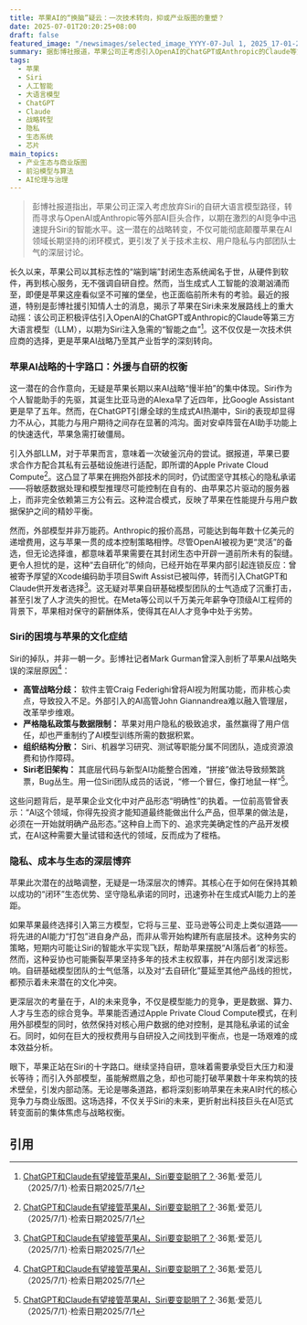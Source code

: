 ```yaml
---
title: 苹果AI的“换脑”疑云：一次技术转向，抑或产业版图的重塑？
date: 2025-07-01T20:20:25+08:00
draft: false
featured_image: "/newsimages/selected_image_YYYY-07-Jul 1, 2025_17-01-22-359.jpg"
summary: 据彭博社报道，苹果公司正考虑引入OpenAI的ChatGPT或Anthropic的Claude等第三方大语言模型来提升Siri的智能，这标志着苹果在AI战略上的一次重大调整。此举旨在迅速弥补Siri在生成式AI领域的不足，尽管苹果坚持将模型部署在其私有云上以保障用户隐私，但这也引发了内部团队的士气问题和对自研路径的质疑，体现了苹果在技术主权、成本与市场竞争力之间的复杂权衡。
tags: 
  - 苹果
  - Siri
  - 人工智能
  - 大语言模型
  - ChatGPT
  - Claude
  - 战略转型
  - 隐私
  - 生态系统
  - 芯片
main_topics: 
  - 产业生态与商业版图
  - 前沿模型与算法
  - AI伦理与治理
---
```


> 彭博社报道指出，苹果公司正深入考虑放弃Siri的自研大语言模型路径，转而寻求与OpenAI或Anthropic等外部AI巨头合作，以期在激烈的AI竞争中迅速提升Siri的智能水平。这一潜在的战略转变，不仅可能彻底颠覆苹果在AI领域长期坚持的闭环模式，更引发了关于技术主权、用户隐私与内部团队士气的深层讨论。

长久以来，苹果公司以其标志性的“端到端”封闭生态系统闻名于世，从硬件到软件，再到核心服务，无不强调自研自控。然而，当生成式人工智能的浪潮汹涌而至，即便是苹果这座看似坚不可摧的堡垒，也正面临前所未有的考验。最近的报道，特别是彭博社援引知情人士的消息，揭示了苹果在Siri未来发展路线上的重大动摇：该公司正积极评估引入OpenAI的ChatGPT或Anthropic的Claude等第三方大语言模型（LLM），以期为Siri注入急需的“智能之血”[^1]。这不仅仅是一次技术供应商的选择，更是苹果AI战略乃至其产业哲学的深刻转向。

### 苹果AI战略的十字路口：外援与自研的权衡

这一潜在的合作意向，无疑是苹果长期以来AI战略“慢半拍”的集中体现。Siri作为个人智能助手的先驱，其诞生比亚马逊的Alexa早了近四年，比Google Assistant更是早了五年。然而，在ChatGPT引爆全球的生成式AI热潮中，Siri的表现却显得力不从心，其能力与用户期待之间存在显著的鸿沟。面对安卓阵营在AI助手功能上的快速迭代，苹果急需打破僵局。

引入外部LLM，对于苹果而言，意味着一次破釜沉舟的尝试。据报道，苹果已要求合作方配合其私有云基础设施进行适配，即所谓的Apple Private Cloud Compute[^1]。这凸显了苹果在拥抱外部技术的同时，仍试图坚守其核心的隐私承诺——将敏感数据处理和模型推理尽可能控制在自有的、由苹果芯片驱动的服务器上，而非完全依赖第三方公有云。这种混合模式，反映了苹果在性能提升与用户数据保护之间的精妙平衡。

然而，外部模型并非万能药。Anthropic的报价高昂，可能达到每年数十亿美元的递增费用，这与苹果一贯的成本控制策略相悖。尽管OpenAI被视为更“灵活”的备选，但无论选择谁，都意味着苹果需要在其封闭生态中开辟一道前所未有的裂缝。更令人担忧的是，这种“去自研化”的倾向，已经开始在苹果内部引起连锁反应：曾被寄予厚望的Xcode编码助手项目Swift Assist已被叫停，转而引入ChatGPT和Claude供开发者选择[^1]。这无疑对苹果自研基础模型团队的士气造成了沉重打击，甚至引发了人才流失的担忧。在Meta等公司以千万美元年薪争夺顶级AI工程师的背景下，苹果相对保守的薪酬体系，使得其在AI人才竞争中处于劣势。

### Siri的困境与苹果的文化症结

Siri的掉队，并非一朝一夕。彭博社记者Mark Gurman曾深入剖析了苹果AI战略失误的深层原因[^1]：

*   **高管战略分歧：** 软件主管Craig Federighi曾将AI视为附属功能，而非核心卖点，导致投入不足。外部引入的AI高管John Giannandrea难以融入管理层，改革举步维艰。
*   **严格隐私政策与数据限制：** 苹果对用户隐私的极致追求，虽然赢得了用户信任，却也严重制约了AI模型训练所需的数据积累。
*   **组织结构分散：** Siri、机器学习研究、测试等职能分属不同团队，造成资源浪费和协作障碍。
*   **Siri老旧架构：** 其底层代码与新型AI功能整合困难，“拼接”做法导致频繁跳票，Bug丛生。用一位Siri团队成员的话说，“修一个冒仨，像打地鼠一样”[^1]。

这些问题背后，是苹果企业文化中对产品形态“明确性”的执着。一位前高管曾表示：“AI这个领域，你得先投资才能知道最终能做出什么产品，但苹果的做法是，必须在一开始就明确产品形态。”这种自上而下的、追求完美确定性的产品开发模式，在AI这种需要大量试错和迭代的领域，反而成为了桎梏。

### 隐私、成本与生态的深层博弈

苹果此次潜在的战略调整，无疑是一场深层次的博弈。其核心在于如何在保持其赖以成功的“闭环”生态优势、坚守隐私承诺的同时，迅速弥补在生成式AI能力上的差距。

如果苹果最终选择引入第三方模型，它将与三星、亚马逊等公司走上类似道路——将先进的AI能力“打包”进自身产品，而非从零开始构建所有底层技术。这种务实的策略，短期内可能让Siri的智能水平实现飞跃，帮助苹果摆脱“AI落后者”的标签。然而，这种妥协也可能撕裂苹果坚持多年的技术主权叙事，并在内部引发深远影响。自研基础模型团队的士气低落，以及对“去自研化”蔓延至其他产品线的担忧，都预示着未来潜在的文化冲突。

更深层次的考量在于，AI的未来竞争，不仅是模型能力的竞争，更是数据、算力、人才与生态的综合竞争。苹果能否通过Apple Private Cloud Compute模式，在利用外部模型的同时，依然保持对核心用户数据的绝对控制，是其隐私承诺的试金石。同时，如何在巨大的授权费用与自研投入之间找到平衡点，也是一场艰难的成本效益分析。

眼下，苹果正站在Siri的十字路口。继续坚持自研，意味着需要承受巨大压力和漫长等待；而引入外部模型，虽能解燃眉之急，却也可能打破苹果数十年来构筑的技术壁垒，引发内部动荡。无论是哪条道路，都将深刻影响苹果在未来AI时代的核心竞争力与商业版图。这场选择，不仅关乎Siri的未来，更折射出科技巨头在AI范式转变面前的集体焦虑与战略权衡。

## 引用

[^1]: [ChatGPT和Claude有望接管苹果AI，Siri要变聪明了？](https://m.36kr.com/p/3360108699404038)·36氪·爱范儿（2025/7/1）·检索日期2025/7/1
